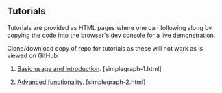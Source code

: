 ## Tutorials ##

Tutorials are provided as HTML pages where one can following along by copying the code into the browser's dev console for a live demonstration.

Clone/download copy of repo for tutorials as these will not work as is viewed on GitHub.

1. [Basic usage and introduction](tutorials/simplegraph-1.html). [simplegraph-1.html]

2. [Advanced functionality](tutorials/simplegraph-2.html). [simplegraph-2.html]
